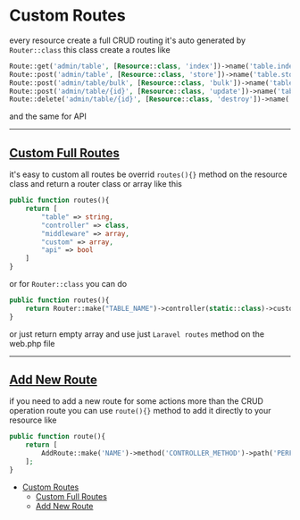 # Custom Routes

every resource create a full CRUD routing it's auto generated by `Router::class` this class create a routes like

```php
Route::get('admin/table', [Resource::class, 'index'])->name('table.index');
Route::post('admin/table', [Resource::class, 'store'])->name('table.store');
Route::post('admin/table/bulk', [Resource::class, 'bulk'])->name('table.bulk');
Route::post('admin/table/{id}', [Resource::class, 'update'])->name('table.update');
Route::delete('admin/table/{id}', [Resource::class, 'destroy'])->name('table.destory');
```

and the same for API 


<hr>

<a name="custom-full-routes"></a>

## [Custom Full Routes](#custom-full-routes)

it's easy to custom all routes be overrid `routes(){}` method on the resource class and return a router class or array like this

```php
public function routes(){
    return [
        "table" => string,
        "controller" => class,
        "middleware" => array,
        "custom" => array,
        "api" => bool
    ]
}
```

or for `Router::class` you can do

```php
public function routes(){
    return Router::make("TABLE_NAME")->controller(static::class)->custom([])->api(true)->get();
}
```

or just return empty array and use just `Laravel routes` method on the web.php file


<hr>

<a name="add-new-route"></a>

## [Add New Route](#add-new-route)

if you need to add a new route for some actions more than the CRUD operation route you can use `route(){}` method to add it directly to your resource like

```php
public function route(){
    return [
        AddRoute::make('NAME')->method('CONTROLLER_METHOD')->path('PERFIX')->controller(static::class)->get()
    ];
}
```

- [Custom Routes](#custom-routes)
  - [Custom Full Routes](#custom-full-routes)
  - [Add New Route](#add-new-route)


